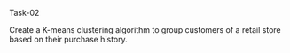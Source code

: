 


Task-02

Create a K-means clustering algorithm to group customers of a retail store based on their purchase history.
